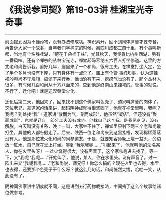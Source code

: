 # 《我说参同契》第19-03讲 桂湖宝光寺奇事

------

前面提到因为不懂药物，没有办法修成功，神识离开，回不到肉体庐舍才要夺舍。再告诉大家一个故事，当年我们学禅宗的时候，离四川成都三四十里，有个县叫新都，当地有个名胜桂湖，“荷花千朵桂千株”，尤其秋天，我觉得比杭州西湖，另有一番风味。还有个禅宗的丛林宝光寺，禅堂起码容纳五六百人打坐修道。这里的方丈老和尚告诉我，前好几年，庙里来了一个和尚，很有工夫，在禅堂打坐入定，坐了半个多月也没有下座，只有身体有一点歪了。庙上有个管 事的知事，认为这挂褡的和尚不守规矩，应该下来行香，他也没有下来，摸摸气也没有了。那个丛林人很多，有时候几百和尚从十方八面来的，查到他是终南山来挂褡的。管事的就说，不行了，迁化吧！就是送涅槃堂火化。

迁化后第二天，他回来了，回来找不到这个佛家叫色壳子、道家叫庐舍的肉体了。这位老兄，拿道家的话来讲，起码阴神成就得很坚固了，他就在禅堂里叫，我呢？我呢？到处找“我”！道家讲“散而为气，聚而成形”，他虽然“凝结”，但还没有“聚而成形”，也就是还有一部分工夫没有成功。他找自己这个我，是我见身见，没有解脱。白天叫没有关系，晚上一叫，大家坐不住了，禅堂里只剩下两三个老和尚敢打坐，其他的人都告假走了。后来，陕西一位老和尚来到这里挂褡，发现稀稀落落没有人。他是那位被火化和尚的同参道友，于是，就要知客师晚上烧一盆火，旁边放一缸水，自己就在堂上打坐。等到“我呢我呢……”叫起来了， 他就叫他的法名某人，你在火里头呀！ 一盆火烧得很大，没有声音了，这个家伙跑进去找了。等一下，又“我呢 ‘我呢……”开始叫了，他说，某人，你在水里头。没有声音了。过一阵出来又“我呢我呢……”老和尚说，师兄呀！你怎么搞的？现在火里也去得，水里也去得，还要那个色壳子干什么呀？就这么几句话，和尚恍然大悟，哈哈一笑，从此没有了。

阴神同佛家讲中阴成就不同，这是讲到五行药物栽接法，中间插了这么个故事给诸位做参考。